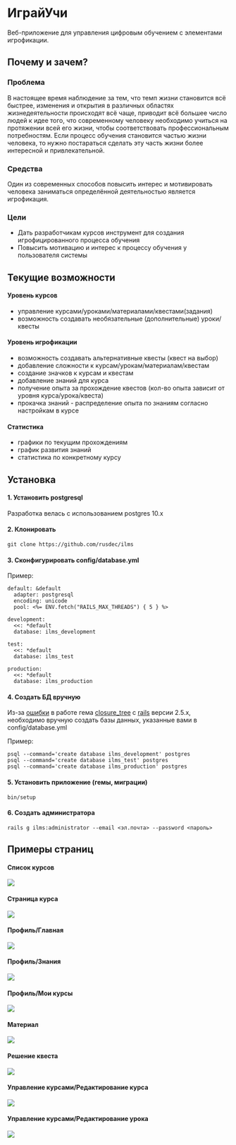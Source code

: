 # ИграйУчи

Веб-приложение для управления цифровым обучением с элементами игрофикации.

## Почему и зачем?

### Проблема
В настоящее время наблюдение за тем, что темп жизни становится всё быстрее, изменения и открытия в различных областях жизнедеятельности происходят всё чаще, приводит всё большее число людей к идее того, что современному человеку необходимо учиться на протяжении всей его жизни, чтобы соответствовать профессиональным потребностям.
Если процесс обучения становится частью жизни человека, то нужно постараться сделать эту часть жизни более интересной и привлекательной.
### Средства
Один из современных способов повысить интерес и мотивировать человека заниматься определённой деятельностью является игрофикация.
### Цели
- Дать разработчикам курсов инструмент для создания игрофицированного процесса обучения
- Повысить мотивацию и интерес к процессу обучения у пользователя системы

## Текущие возможности
#### Уровень курсов
- управление курсами/уроками/материалами/квестами(задания)
- возможность создавать необязательные (дополнительные) уроки/квесты

#### Уровень игрофикации
- возможность создавать альтернативные квесты (квест на выбор)
- добавление сложности к курсам/урокам/материалам/квестам
- создание значков к курсам и квестам
- добавление знаний для курса
- получение опыта за прохождение квестов (кол-во опыта зависит от уровня курса/урока/квеста)
- прокачка знаний - распределение опыта по знаниям согласно настройкам в курсе

#### Статистика
- графики по текущим прохождениям
- график развития знаний
- статистика по конкретному курсу

## Установка

#### 1. Установить postgresql
Разработка велась с использованием postgres 10.x

#### 2. Клонировать
```
git clone https://github.com/rusdec/ilms
```

#### 3. Сконфигурировать config/database.yml
Пример:

```
default: &default
  adapter: postgresql
  encoding: unicode
  pool: <%= ENV.fetch("RAILS_MAX_THREADS") { 5 } %>

development:
  <<: *default
  database: ilms_development

test:
  <<: *default
  database: ilms_test

production:
  <<: *default
  database: ilms_production
```
#### 4. Создать БД вручную
Из-за [ошибки](https://github.com/pushtype/push_type/issues/47) в работе гема [closure_tree](https://github.com/ClosureTree/closure_tree) с [rails](https://github.com/rails/rails) версии 2.5.x, необходимо вручную создать базы данных, указанные вами в config/database.yml

Пример:

```
psql --command='create database ilms_development' postgres
psql --command='create database ilms_test' postgres
psql --command='create database ilms_production' postgres

```

#### 5. Установить приложение (гемы, миграции)
```
bin/setup

```

#### 6. Создать администратора
```
rails g ilms:administrator --email <эл.почта> --password <пароль>
```

## Примеры страниц

#### Список курсов
<img src='http://c93197wz.beget.tech/courses.png'>

#### Страница курса
<img src='http://c93197wz.beget.tech/course.png'>

#### Профиль/Главная
<img src='http://c93197wz.beget.tech/profile-profile.png'>

#### Профиль/Знания
<img src='http://c93197wz.beget.tech/profile-knowledges.png'>

#### Профиль/Мои курсы
<img src='http://c93197wz.beget.tech/profile-courses.png'>

#### Материал
<img src='http://c93197wz.beget.tech/material.png'>

#### Решение квеста
<img src='http://c93197wz.beget.tech/quest_solution.png'>

#### Управление курсами/Редактирование курса
<img src='http://c93197wz.beget.tech/course_master-edit_course.png'>

#### Управление курсами/Редактирование урока
<img src='http://c93197wz.beget.tech/course_master-edit_lesson.png'>